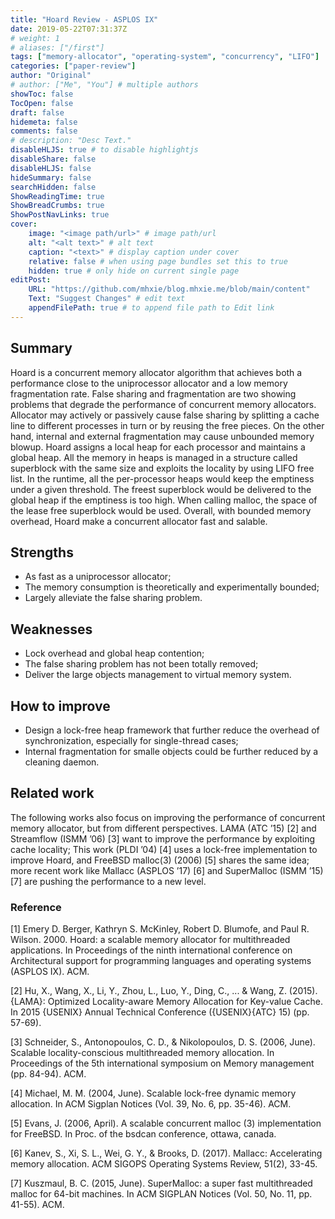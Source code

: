 ```yaml
---
title: "Hoard Review - ASPLOS IX"
date: 2019-05-22T07:31:37Z
# weight: 1
# aliases: ["/first"]
tags: ["memory-allocator", "operating-system", "concurrency", "LIFO"]
categories: ["paper-review"]
author: "Original"
# author: ["Me", "You"] # multiple authors
showToc: false
TocOpen: false
draft: false
hidemeta: false
comments: false
# description: "Desc Text."
disableHLJS: true # to disable highlightjs
disableShare: false
disableHLJS: false
hideSummary: false
searchHidden: false
ShowReadingTime: true
ShowBreadCrumbs: true
ShowPostNavLinks: true
cover:
    image: "<image path/url>" # image path/url
    alt: "<alt text>" # alt text
    caption: "<text>" # display caption under cover
    relative: false # when using page bundles set this to true
    hidden: true # only hide on current single page
editPost:
    URL: "https://github.com/mhxie/blog.mhxie.me/blob/main/content"
    Text: "Suggest Changes" # edit text
    appendFilePath: true # to append file path to Edit link
---
```


## Summary

Hoard is a concurrent memory allocator algorithm that achieves both a performance close to the uniprocessor allocator and a low memory fragmentation rate. False sharing and fragmentation are two showing problems that degrade the performance of concurrent memory allocators. Allocator may actively or passively cause false sharing by splitting a cache line to different processes in turn or by reusing the free pieces. On the other hand, internal and external fragmentation may cause unbounded memory blowup. Hoard assigns a local heap for each processor and maintains a global heap. All the memory in heaps is managed in a structure called superblock with the same size and exploits the locality by using LIFO free list. In the runtime, all the per-processor heaps would keep the emptiness under a given threshold. The freest superblock would be delivered to the global heap if the emptiness is too high. When calling malloc, the space of the lease free superblock would be used. Overall, with bounded memory overhead, Hoard make a concurrent allocator fast and salable.

## Strengths
* As fast as a uniprocessor allocator;
* The memory consumption is theoretically and experimentally bounded;
* Largely alleviate the false sharing problem.

## Weaknesses
* Lock overhead and global heap contention;
* The false sharing problem has not been totally removed;
* Deliver the large objects management to virtual memory system.

## How to improve
* Design a lock-free heap framework that further reduce the overhead of synchronization, especially for single-thread cases;
* Internal fragmentation for smalle objects could be further reduced by a cleaning daemon.

## Related work
The following works also focus on improving the performance of concurrent memory allocator, but from different perspectives. LAMA (ATC ’15) [2] and Streamflow (ISMM ’06) [3] want to improve the performance by exploiting cache locality; This work (PLDI ’04) [4] uses a lock-free implementation to improve Hoard, and FreeBSD malloc(3) (2006) [5] shares the same idea; more recent work like Mallacc (ASPLOS ’17) [6] and SuperMalloc (ISMM ’15) [7] are pushing the performance to a new level.


### Reference

[1] Emery D. Berger, Kathryn S. McKinley, Robert D. Blumofe, and Paul R. Wilson. 2000. Hoard: a scalable memory allocator for multithreaded applications. In Proceedings of the ninth international conference on Architectural support for programming languages and operating systems (ASPLOS IX). ACM.

[2] Hu, X., Wang, X., Li, Y., Zhou, L., Luo, Y., Ding, C., ... & Wang, Z. (2015). {LAMA}: Optimized Locality-aware Memory Allocation for Key-value Cache. In 2015 {USENIX} Annual Technical Conference ({USENIX}{ATC} 15) (pp. 57-69).

[3] Schneider, S., Antonopoulos, C. D., & Nikolopoulos, D. S. (2006, June). Scalable locality-conscious multithreaded memory allocation. In Proceedings of the 5th international symposium on Memory management (pp. 84-94). ACM.

[4] Michael, M. M. (2004, June). Scalable lock-free dynamic memory allocation. In ACM Sigplan Notices (Vol. 39, No. 6, pp. 35-46). ACM.

[5] Evans, J. (2006, April). A scalable concurrent malloc (3) implementation for FreeBSD. In Proc. of the bsdcan conference, ottawa, canada.

[6] Kanev, S., Xi, S. L., Wei, G. Y., & Brooks, D. (2017). Mallacc: Accelerating memory allocation. ACM SIGOPS Operating Systems Review, 51(2), 33-45.

[7] Kuszmaul, B. C. (2015, June). SuperMalloc: a super fast multithreaded malloc for 64-bit machines. In ACM SIGPLAN Notices (Vol. 50, No. 11, pp. 41-55). ACM.

